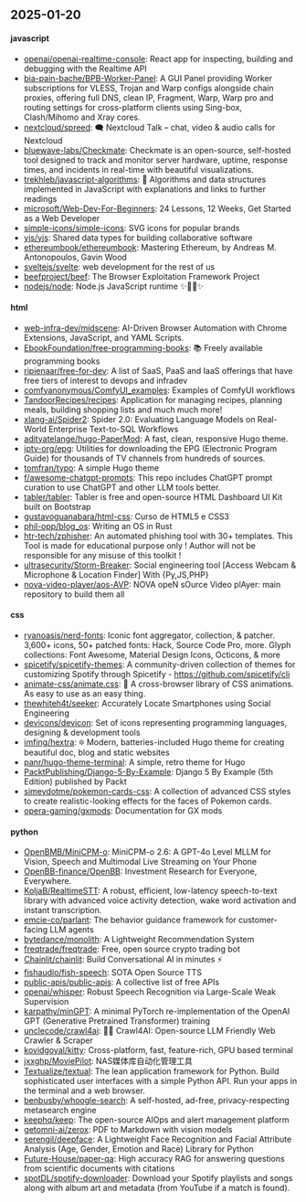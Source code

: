 ## 2025-01-20

#### javascript
* [openai/openai-realtime-console](https://github.com/openai/openai-realtime-console): React app for inspecting, building and debugging with the Realtime API
* [bia-pain-bache/BPB-Worker-Panel](https://github.com/bia-pain-bache/BPB-Worker-Panel): A GUI Panel providing Worker subscriptions for VLESS, Trojan and Warp configs alongside chain proxies, offering full DNS, clean IP, Fragment, Warp, Warp pro and routing settings for cross-platform clients using Sing-box, Clash/Mihomo and Xray cores.
* [nextcloud/spreed](https://github.com/nextcloud/spreed): 🗨️ Nextcloud Talk – chat, video & audio calls for Nextcloud
* [bluewave-labs/Checkmate](https://github.com/bluewave-labs/Checkmate): Checkmate is an open-source, self-hosted tool designed to track and monitor server hardware, uptime, response times, and incidents in real-time with beautiful visualizations.
* [trekhleb/javascript-algorithms](https://github.com/trekhleb/javascript-algorithms): 📝 Algorithms and data structures implemented in JavaScript with explanations and links to further readings
* [microsoft/Web-Dev-For-Beginners](https://github.com/microsoft/Web-Dev-For-Beginners): 24 Lessons, 12 Weeks, Get Started as a Web Developer
* [simple-icons/simple-icons](https://github.com/simple-icons/simple-icons): SVG icons for popular brands
* [yjs/yjs](https://github.com/yjs/yjs): Shared data types for building collaborative software
* [ethereumbook/ethereumbook](https://github.com/ethereumbook/ethereumbook): Mastering Ethereum, by Andreas M. Antonopoulos, Gavin Wood
* [sveltejs/svelte](https://github.com/sveltejs/svelte): web development for the rest of us
* [beefproject/beef](https://github.com/beefproject/beef): The Browser Exploitation Framework Project
* [nodejs/node](https://github.com/nodejs/node): Node.js JavaScript runtime ✨🐢🚀✨

#### html
* [web-infra-dev/midscene](https://github.com/web-infra-dev/midscene): AI-Driven Browser Automation with Chrome Extensions, JavaScript, and YAML Scripts.
* [EbookFoundation/free-programming-books](https://github.com/EbookFoundation/free-programming-books): 📚 Freely available programming books
* [ripienaar/free-for-dev](https://github.com/ripienaar/free-for-dev): A list of SaaS, PaaS and IaaS offerings that have free tiers of interest to devops and infradev
* [comfyanonymous/ComfyUI_examples](https://github.com/comfyanonymous/ComfyUI_examples): Examples of ComfyUI workflows
* [TandoorRecipes/recipes](https://github.com/TandoorRecipes/recipes): Application for managing recipes, planning meals, building shopping lists and much much more!
* [xlang-ai/Spider2](https://github.com/xlang-ai/Spider2): Spider 2.0: Evaluating Language Models on Real-World Enterprise Text-to-SQL Workflows
* [adityatelange/hugo-PaperMod](https://github.com/adityatelange/hugo-PaperMod): A fast, clean, responsive Hugo theme.
* [iptv-org/epg](https://github.com/iptv-org/epg): Utilities for downloading the EPG (Electronic Program Guide) for thousands of TV channels from hundreds of sources.
* [tomfran/typo](https://github.com/tomfran/typo): A simple Hugo theme
* [f/awesome-chatgpt-prompts](https://github.com/f/awesome-chatgpt-prompts): This repo includes ChatGPT prompt curation to use ChatGPT and other LLM tools better.
* [tabler/tabler](https://github.com/tabler/tabler): Tabler is free and open-source HTML Dashboard UI Kit built on Bootstrap
* [gustavoguanabara/html-css](https://github.com/gustavoguanabara/html-css): Curso de HTML5 e CSS3
* [phil-opp/blog_os](https://github.com/phil-opp/blog_os): Writing an OS in Rust
* [htr-tech/zphisher](https://github.com/htr-tech/zphisher): An automated phishing tool with 30+ templates. This Tool is made for educational purpose only ! Author will not be responsible for any misuse of this toolkit !
* [ultrasecurity/Storm-Breaker](https://github.com/ultrasecurity/Storm-Breaker): Social engineering tool [Access Webcam & Microphone & Location Finder] With {Py,JS,PHP}
* [nova-video-player/aos-AVP](https://github.com/nova-video-player/aos-AVP): NOVA opeN sOurce Video plAyer: main repository to build them all

#### css
* [ryanoasis/nerd-fonts](https://github.com/ryanoasis/nerd-fonts): Iconic font aggregator, collection, & patcher. 3,600+ icons, 50+ patched fonts: Hack, Source Code Pro, more. Glyph collections: Font Awesome, Material Design Icons, Octicons, & more
* [spicetify/spicetify-themes](https://github.com/spicetify/spicetify-themes): A community-driven collection of themes for customizing Spotify through Spicetify - https://github.com/spicetify/cli
* [animate-css/animate.css](https://github.com/animate-css/animate.css): 🍿 A cross-browser library of CSS animations. As easy to use as an easy thing.
* [thewhiteh4t/seeker](https://github.com/thewhiteh4t/seeker): Accurately Locate Smartphones using Social Engineering
* [devicons/devicon](https://github.com/devicons/devicon): Set of icons representing programming languages, designing & development tools
* [imfing/hextra](https://github.com/imfing/hextra): 🔯 Modern, batteries-included Hugo theme for creating beautiful doc, blog and static websites
* [panr/hugo-theme-terminal](https://github.com/panr/hugo-theme-terminal): A simple, retro theme for Hugo
* [PacktPublishing/Django-5-By-Example](https://github.com/PacktPublishing/Django-5-By-Example): Django 5 By Example (5th Edition) published by Packt
* [simeydotme/pokemon-cards-css](https://github.com/simeydotme/pokemon-cards-css): A collection of advanced CSS styles to create realistic-looking effects for the faces of Pokemon cards.
* [opera-gaming/gxmods](https://github.com/opera-gaming/gxmods): Documentation for GX mods

#### python
* [OpenBMB/MiniCPM-o](https://github.com/OpenBMB/MiniCPM-o): MiniCPM-o 2.6: A GPT-4o Level MLLM for Vision, Speech and Multimodal Live Streaming on Your Phone
* [OpenBB-finance/OpenBB](https://github.com/OpenBB-finance/OpenBB): Investment Research for Everyone, Everywhere.
* [KoljaB/RealtimeSTT](https://github.com/KoljaB/RealtimeSTT): A robust, efficient, low-latency speech-to-text library with advanced voice activity detection, wake word activation and instant transcription.
* [emcie-co/parlant](https://github.com/emcie-co/parlant): The behavior guidance framework for customer-facing LLM agents
* [bytedance/monolith](https://github.com/bytedance/monolith): A Lightweight Recommendation System
* [freqtrade/freqtrade](https://github.com/freqtrade/freqtrade): Free, open source crypto trading bot
* [Chainlit/chainlit](https://github.com/Chainlit/chainlit): Build Conversational AI in minutes ⚡️
* [fishaudio/fish-speech](https://github.com/fishaudio/fish-speech): SOTA Open Source TTS
* [public-apis/public-apis](https://github.com/public-apis/public-apis): A collective list of free APIs
* [openai/whisper](https://github.com/openai/whisper): Robust Speech Recognition via Large-Scale Weak Supervision
* [karpathy/minGPT](https://github.com/karpathy/minGPT): A minimal PyTorch re-implementation of the OpenAI GPT (Generative Pretrained Transformer) training
* [unclecode/crawl4ai](https://github.com/unclecode/crawl4ai): 🚀🤖 Crawl4AI: Open-source LLM Friendly Web Crawler & Scraper
* [kovidgoyal/kitty](https://github.com/kovidgoyal/kitty): Cross-platform, fast, feature-rich, GPU based terminal
* [jxxghp/MoviePilot](https://github.com/jxxghp/MoviePilot): NAS媒体库自动化管理工具
* [Textualize/textual](https://github.com/Textualize/textual): The lean application framework for Python. Build sophisticated user interfaces with a simple Python API. Run your apps in the terminal and a web browser.
* [benbusby/whoogle-search](https://github.com/benbusby/whoogle-search): A self-hosted, ad-free, privacy-respecting metasearch engine
* [keephq/keep](https://github.com/keephq/keep): The open-source AIOps and alert management platform
* [getomni-ai/zerox](https://github.com/getomni-ai/zerox): PDF to Markdown with vision models
* [serengil/deepface](https://github.com/serengil/deepface): A Lightweight Face Recognition and Facial Attribute Analysis (Age, Gender, Emotion and Race) Library for Python
* [Future-House/paper-qa](https://github.com/Future-House/paper-qa): High accuracy RAG for answering questions from scientific documents with citations
* [spotDL/spotify-downloader](https://github.com/spotDL/spotify-downloader): Download your Spotify playlists and songs along with album art and metadata (from YouTube if a match is found).

